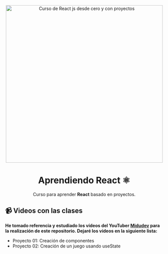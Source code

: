 <div align="center">

<img alt="Curso de React js desde cero y con proyectos" src="https://miro.medium.com/v2/resize:fit:700/1*7CVFy__9kKAjU0Hzu2uB6g.png" width="500" />

# Aprendiendo React ⚛️

Curso para aprender **React** basado en proyectos.

</div>

## 📹 Videos con las clases

**He tomado referencia y estudiado los vídeos del YouTuber [Midudev](https://www.youtube.com/@midulive) para la realización de este repositorio. Dejaré los vídeos en la siguiente lista:**

- Proyecto 01: Creación de componentes
- Proyecto 02: Creación de un juego usando useState
